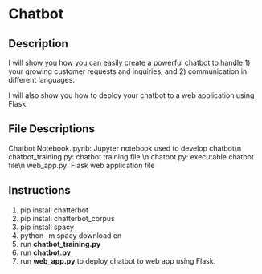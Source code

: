# Chatbot
## Description

I will show you how you can easily create a powerful chatbot to handle 1) your growing customer requests and inquiries, and 2) communication in different languages.
 
I will also show you how to deploy your chatbot to a web application using Flask.

## File Descriptions
Chatbot Notebook.ipynb: Jupyter notebook used to develop chatbot\n
chatbot_training.py: chatbot training file \n
chatbot.py: executable chatbot file\n
web_app.py: Flask web application file

## Instructions
1. pip install chatterbot
2. pip install chatterbot_corpus
3. pip install spacy
4. python -m spacy download en
5. run **chatbot_training.py**
6. run **chatbot.py**
7. run **web_app.py** to deploy chatbot to web app using Flask.
